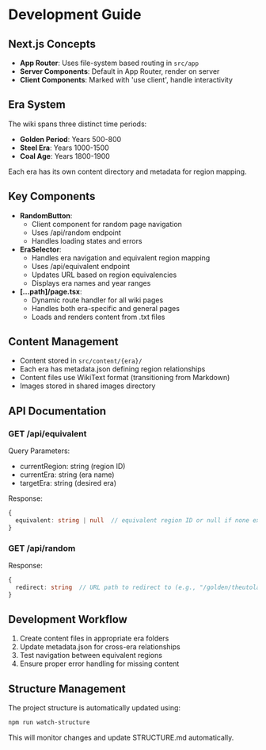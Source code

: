 # Development Guide

## Next.js Concepts
- **App Router**: Uses file-system based routing in `src/app`
- **Server Components**: Default in App Router, render on server
- **Client Components**: Marked with 'use client', handle interactivity

## Era System
The wiki spans three distinct time periods:
- **Golden Period**: Years 500-800
- **Steel Era**: Years 1000-1500
- **Coal Age**: Years 1800-1900

Each era has its own content directory and metadata for region mapping.

## Key Components
- **RandomButton**: 
  - Client component for random page navigation
  - Uses /api/random endpoint
  - Handles loading states and errors
- **EraSelector**: 
  - Handles era navigation and equivalent region mapping
  - Uses /api/equivalent endpoint
  - Updates URL based on region equivalencies
  - Displays era names and year ranges
- **[...path]/page.tsx**: 
  - Dynamic route handler for all wiki pages
  - Handles both era-specific and general pages
  - Loads and renders content from .txt files

## Content Management
- Content stored in `src/content/{era}/`
- Each era has metadata.json defining region relationships
- Content files use WikiText format (transitioning from Markdown)
- Images stored in shared images directory

## API Documentation
### GET /api/equivalent
Query Parameters:
- currentRegion: string (region ID)
- currentEra: string (era name)
- targetEra: string (desired era)

Response:
```typescript
{
  equivalent: string | null  // equivalent region ID or null if none exists
}
```

### GET /api/random
Response:
```typescript
{
  redirect: string  // URL path to redirect to (e.g., "/golden/theutoland")
}
```

## Development Workflow
1. Create content files in appropriate era folders
2. Update metadata.json for cross-era relationships
3. Test navigation between equivalent regions
4. Ensure proper error handling for missing content

## Structure Management
The project structure is automatically updated using:
```bash
npm run watch-structure
```
This will monitor changes and update STRUCTURE.md automatically. 